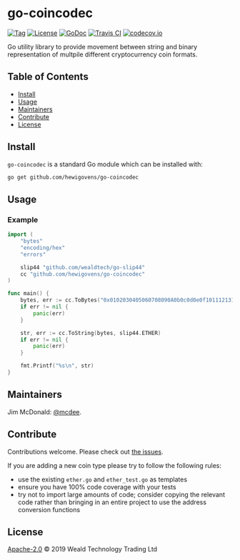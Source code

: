 # go-coincodec

[![Tag](https://img.shields.io/github/tag/wealdtech/go-coincodec.svg)](https://github.com/wealdtech/go-coincodec/releases/)
[![License](https://img.shields.io/github/license/wealdtech/go-coincodec.svg)](LICENSE)
[![GoDoc](https://godoc.org/github.com/wealdtech/go-coincodec?status.svg)](https://godoc.org/github.com/wealdtech/go-coincodec)
[![Travis CI](https://img.shields.io/travis/wealdtech/go-coincodec.svg)](https://travis-ci.org/wealdtech/go-coincodec)
[![codecov.io](https://img.shields.io/codecov/c/github/wealdtech/go-coincodec.svg)](https://codecov.io/github/wealdtech/go-coincodec)

Go utility library to provide movement between string and binary representation of multpile different cryptocurrency coin formats.


## Table of Contents

- [Install](#install)
- [Usage](#usage)
- [Maintainers](#maintainers)
- [Contribute](#contribute)
- [License](#license)

## Install

`go-coincodec` is a standard Go module which can be installed with:

```sh
go get github.com/hewigovens/go-coincodec
```

## Usage

### Example

```go
import (
    "bytes"
    "encoding/hex"
    "errors"

    slip44 "github.com/wealdtech/go-slip44"
    cc "github.com/hewigovens/go-coincodec"
)

func main() {
    bytes, err := cc.ToBytes("0x0102030405060708090A0b0c0d0e0f1011121314", slip44.ETHER)
    if err != nil {
        panic(err)
    }

    str, err := cc.ToString(bytes, slip44.ETHER)
    if err != nil {
        panic(err)
    }

    fmt.Printf("%s\n", str)
}
```

## Maintainers

Jim McDonald: [@mcdee](https://github.com/mcdee).

## Contribute

Contributions welcome. Please check out [the issues](https://github.com/wealdtech/go-coincodec/issues).

If you are adding a new coin type please try to follow the following rules:

  - use the existing `ether.go` and `ether_test.go` as templates
  - ensure you have 100% code coverage with your tests
  - try not to import large amounts of code; consider copying the relevant code rather than bringing in an entire project to use the address conversion functions

## License

[Apache-2.0](LICENSE) © 2019 Weald Technology Trading Ltd
